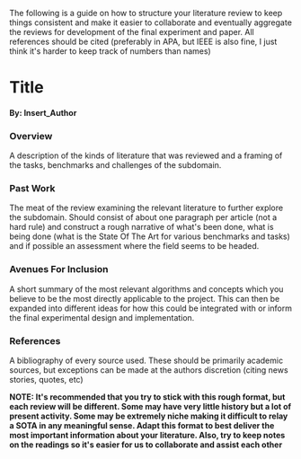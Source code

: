 The following is a guide on how to structure your literature review to keep things consistent and make it easier to collaborate and eventually aggregate the reviews for development of the final experiment and paper. All references should be cited (preferably in APA, but IEEE is also fine, I just think it's harder to keep track of numbers than names) 

# Title 

#### By: Insert_Author

### Overview
A description of the kinds of literature that was reviewed and a framing of the tasks, benchmarks and challenges of the subdomain.  

### Past Work
The meat of the review examining the relevant literature to further explore the subdomain. Should consist of about one paragraph per article (not a hard rule) and construct a rough narrative of what's been done, what is being done (what is the State Of The Art for various benchmarks and tasks) and if possible an assessment where the field seems to be headed. 

### Avenues For Inclusion
A short summary of the most relevant algorithms and concepts which you believe to be the most directly applicable to the project. This can then be expanded into different ideas for how this could be integrated with or inform the final experimental design and implementation. 

### References
A bibliography of every source used. These should be primarily academic sources, but exceptions can be made at the authors discretion (citing news stories, quotes, etc)

**NOTE: It's recommended that you try to stick with this rough format, but each review will be different. Some may have very little history but a lot of present activity. Some may be extremely niche making it difficult to relay a SOTA in any meaningful sense. Adapt this format to best deliver the most important information about your literature. Also, try to keep notes on the readings so it's easier for us to collaborate and assist each other**
